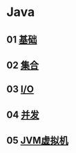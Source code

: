 # Java

## 01 [基础](01.base%2FREADME.md)
## 02 [集合](02.collection%2FREADME.md)
## 03 [I/O](03.io%2FREADME.md)
## 04 [并发](04.concurrency%2FREADME.md)
## 05 [JVM虚拟机](04.concurrency%2FREADME.md)